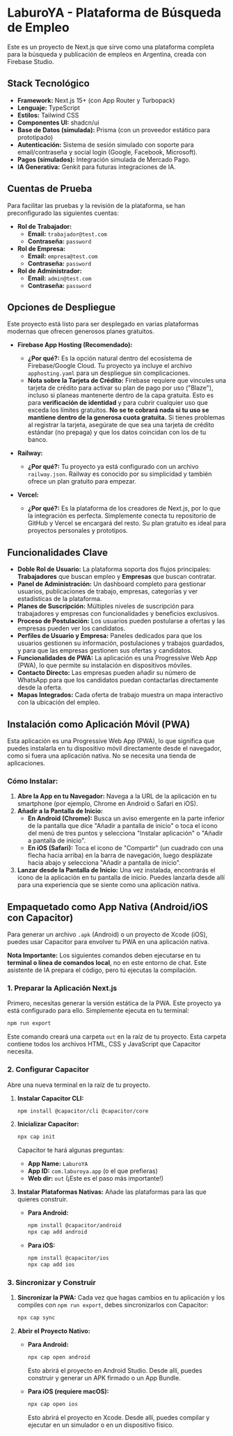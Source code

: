 # LaburoYA - Plataforma de Búsqueda de Empleo

Este es un proyecto de Next.js que sirve como una plataforma completa para la búsqueda y publicación de empleos en Argentina, creada con Firebase Studio.

## Stack Tecnológico

*   **Framework:** Next.js 15+ (con App Router y Turbopack)
*   **Lenguaje:** TypeScript
*   **Estilos:** Tailwind CSS
*   **Componentes UI:** shadcn/ui
*   **Base de Datos (simulada):** Prisma (con un proveedor estático para prototipado)
*   **Autenticación:** Sistema de sesión simulado con soporte para email/contraseña y social login (Google, Facebook, Microsoft).
*   **Pagos (simulados):** Integración simulada de Mercado Pago.
*   **IA Generativa:** Genkit para futuras integraciones de IA.

## Cuentas de Prueba

Para facilitar las pruebas y la revisión de la plataforma, se han preconfigurado las siguientes cuentas:

*   **Rol de Trabajador:**
    *   **Email:** `trabajador@test.com`
    *   **Contraseña:** `password`
*   **Rol de Empresa:**
    *   **Email:** `empresa@test.com`
    *   **Contraseña:** `password`
*   **Rol de Administrador:**
    *   **Email:** `admin@test.com`
    *   **Contraseña:** `password`

## Opciones de Despliegue

Este proyecto está listo para ser desplegado en varias plataformas modernas que ofrecen generosos planes gratuitos.

*   **Firebase App Hosting (Recomendado):**
    *   **¿Por qué?:** Es la opción natural dentro del ecosistema de Firebase/Google Cloud. Tu proyecto ya incluye el archivo `apphosting.yaml` para un despliegue sin complicaciones.
    *   **Nota sobre la Tarjeta de Crédito:** Firebase requiere que vincules una tarjeta de crédito para activar su plan de pago por uso ("Blaze"), incluso si planeas mantenerte dentro de la capa gratuita. Esto es para **verificación de identidad** y para cubrir cualquier uso que exceda los límites gratuitos. **No se te cobrará nada si tu uso se mantiene dentro de la generosa cuota gratuita.** Si tienes problemas al registrar la tarjeta, asegúrate de que sea una tarjeta de crédito estándar (no prepaga) y que los datos coincidan con los de tu banco.

*   **Railway:**
    *   **¿Por qué?:** Tu proyecto ya está configurado con un archivo `railway.json`. Railway es conocido por su simplicidad y también ofrece un plan gratuito para empezar.

*   **Vercel:**
    *   **¿Por qué?:** Es la plataforma de los creadores de Next.js, por lo que la integración es perfecta. Simplemente conecta tu repositorio de GitHub y Vercel se encargará del resto. Su plan gratuito es ideal para proyectos personales y prototipos.


## Funcionalidades Clave

*   **Doble Rol de Usuario:** La plataforma soporta dos flujos principales: **Trabajadores** que buscan empleo y **Empresas** que buscan contratar.
*   **Panel de Administración:** Un dashboard completo para gestionar usuarios, publicaciones de trabajo, empresas, categorías y ver estadísticas de la plataforma.
*   **Planes de Suscripción:** Múltiples niveles de suscripción para trabajadores y empresas con funcionalidades y beneficios exclusivos.
*   **Proceso de Postulación:** Los usuarios pueden postularse a ofertas y las empresas pueden ver los candidatos.
*   **Perfiles de Usuario y Empresa:** Paneles dedicados para que los usuarios gestionen su información, postulaciones y trabajos guardados, y para que las empresas gestionen sus ofertas y candidatos.
*   **Funcionalidades de PWA:** La aplicación es una Progressive Web App (PWA), lo que permite su instalación en dispositivos móviles.
*   **Contacto Directo:** Las empresas pueden añadir su número de WhatsApp para que los candidatos puedan contactarlas directamente desde la oferta.
*   **Mapas Integrados:** Cada oferta de trabajo muestra un mapa interactivo con la ubicación del empleo.

## Instalación como Aplicación Móvil (PWA)

Esta aplicación es una Progressive Web App (PWA), lo que significa que puedes instalarla en tu dispositivo móvil directamente desde el navegador, como si fuera una aplicación nativa. No se necesita una tienda de aplicaciones.

### Cómo Instalar:

1.  **Abre la App en tu Navegador:** Navega a la URL de la aplicación en tu smartphone (por ejemplo, Chrome en Android o Safari en iOS).
2.  **Añadir a la Pantalla de Inicio:**
    *   **En Android (Chrome):** Busca un aviso emergente en la parte inferior de la pantalla que dice "Añadir a pantalla de inicio" o toca el icono del menú de tres puntos y selecciona "Instalar aplicación" o "Añadir a pantalla de inicio".
    *   **En iOS (Safari):** Toca el icono de "Compartir" (un cuadrado con una flecha hacia arriba) en la barra de navegación, luego desplázate hacia abajo y selecciona "Añadir a pantalla de inicio".
3.  **Lanzar desde la Pantalla de Inicio:** Una vez instalada, encontrarás el icono de la aplicación en tu pantalla de inicio. Puedes lanzarla desde allí para una experiencia que se siente como una aplicación nativa.

## Empaquetado como App Nativa (Android/iOS con Capacitor)

Para generar un archivo `.apk` (Android) o un proyecto de Xcode (iOS), puedes usar Capacitor para envolver tu PWA en una aplicación nativa.

**Nota Importante:** Los siguientes comandos deben ejecutarse en tu **terminal o línea de comandos local**, no en este entorno de chat. Este asistente de IA prepara el código, pero tú ejecutas la compilación.

### 1. Preparar la Aplicación Next.js

Primero, necesitas generar la versión estática de la PWA. Este proyecto ya está configurado para ello. Simplemente ejecuta en tu terminal:

```bash
npm run export
```

Este comando creará una carpeta `out` en la raíz de tu proyecto. Esta carpeta contiene todos los archivos HTML, CSS y JavaScript que Capacitor necesita.

### 2. Configurar Capacitor

Abre una nueva terminal en la raíz de tu proyecto.

1.  **Instalar Capacitor CLI:**
    ```bash
    npm install @capacitor/cli @capacitor/core
    ```

2.  **Inicializar Capacitor:**
    ```bash
    npx cap init
    ```
    Capacitor te hará algunas preguntas:
    *   **App Name:** `LaburoYA`
    *   **App ID:** `com.laburoya.app` (o el que prefieras)
    *   **Web dir:** `out` (¡Este es el paso más importante!)

3.  **Instalar Plataformas Nativas:**
    Añade las plataformas para las que quieres construir.

    *   **Para Android:**
        ```bash
        npm install @capacitor/android
        npx cap add android
        ```
    *   **Para iOS:**
        ```bash
        npm install @capacitor/ios
        npx cap add ios
        ```

### 3. Sincronizar y Construir

1.  **Sincronizar la PWA:** Cada vez que hagas cambios en tu aplicación y los compiles con `npm run export`, debes sincronizarlos con Capacitor:
    ```bash
    npx cap sync
    ```

2.  **Abrir el Proyecto Nativo:**
    *   **Para Android:**
        ```bash
        npx cap open android
        ```
        Esto abrirá el proyecto en Android Studio. Desde allí, puedes construir y generar un APK firmado o un App Bundle.

    *   **Para iOS (requiere macOS):**
        ```bash
        npx cap open ios
        ```
        Esto abrirá el proyecto en Xcode. Desde allí, puedes compilar y ejecutar en un simulador o en un dispositivo físico.

